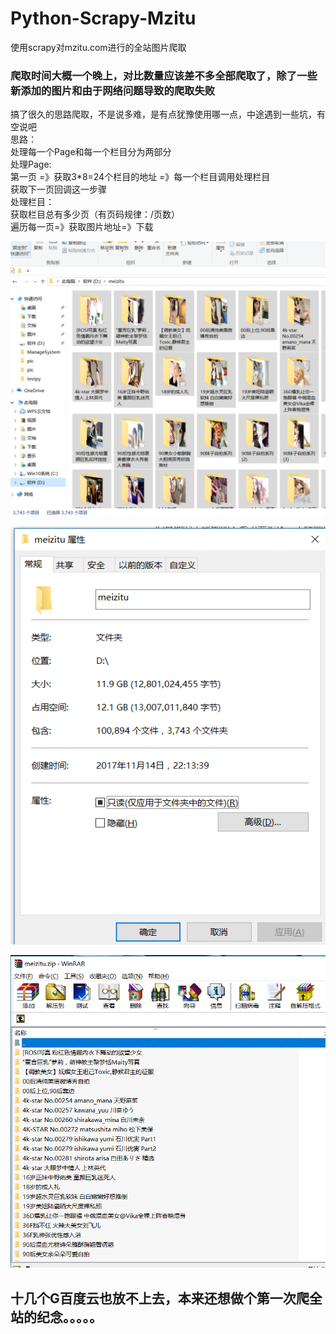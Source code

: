 # Python-Scrapy-Mzitu

使用scrapy对mzitu.com进行的全站图片爬取

### 爬取时间大概一个晚上，对比数量应该差不多全部爬取了，除了一些新添加的图片和由于网络问题导致的爬取失败
搞了很久的思路爬取，不是说多难，是有点犹豫使用哪一点，中途遇到一些坑，有空说吧<br>
思路：<br>
    处理每一个Page和每一个栏目分为两部分<br>
    处理Page:<br>
    第一页 =》获取3*8=24个栏目的地址 =》每一个栏目调用处理栏目<br>
    获取下一页回调这一步骤<br>
    处理栏目：<br>
    获取栏目总有多少页（有页码规律：/页数）<br>
    遍历每一页=》获取图片地址=》下载<br>

 ![1](https://github.com/Neocou/Python-Scrapy-Mzitu/blob/master/pic/1.PNG)

 ![2](https://github.com/Neocou/Python-Scrapy-Mzitu/blob/master/pic/2.PNG)
 
 ![3](https://github.com/Neocou/Python-Scrapy-Mzitu/blob/master/pic/3.PNG)<br>
 
 
 
 
 
 
## 十几个G百度云也放不上去，本来还想做个第一次爬全站的纪念。。。。。


